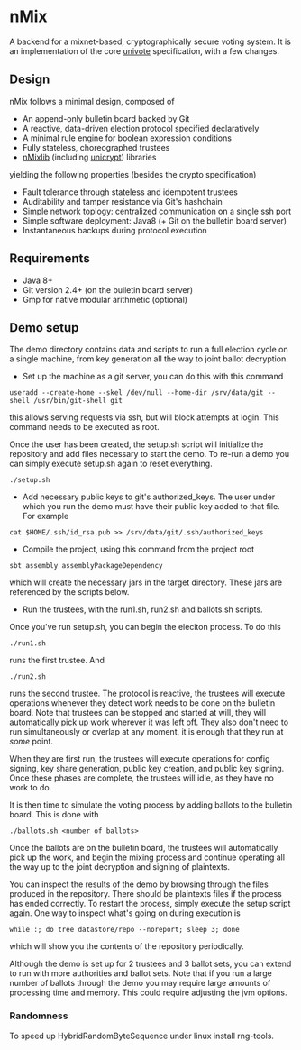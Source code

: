 # nMix

A backend for a mixnet-based, cryptographically secure voting system. It is an implementation
of the core [univote](https://e-voting.bfh.ch/projects/univote/) specification, with a few changes.

## Design

nMix follows a minimal design, composed of

* An append-only bulletin board backed by Git
* A reactive, data-driven election protocol specified declaratively
* A minimal rule engine for boolean expression conditions
* Fully stateless, choreographed trustees
* [nMixlib](https://github.com/ruescasd/https://github.com/ruescasd/nMixlib) (including [unicrypt](https://github.com/bfh-evg/univote2)) libraries

yielding the following properties (besides the crypto specification)

* Fault tolerance through stateless and idempotent trustees
* Auditability and tamper resistance via Git's hashchain
* Simple network toplogy: centralized communication on a single ssh port
* Simple software deployment: Java8 (+ Git on the bulletin board server)
* Instantaneous backups during protocol execution

## Requirements

* Java 8+
* Git version 2.4+ (on the bulletin board server)
* Gmp for native modular arithmetic (optional)

## Demo setup

The demo directory contains data and scripts to run a full election cycle on
a single machine, from key generation all the way to joint ballot decryption.

* Set up the machine as a git server, you can do this with this command

```useradd --create-home --skel /dev/null --home-dir /srv/data/git --shell /usr/bin/git-shell git```

this allows serving requests via ssh, but will block attempts at login. This
command needs to be executed as root.

Once the user has been created, the setup.sh script will initialize the
repository and add files necessary to start the demo. To re-run a demo you
can simply execute setup.sh again to reset everything.

```./setup.sh```

* Add necessary public keys to git's authorized_keys. The user under which
you run the demo must have their public key added to that file. For example

```cat $HOME/.ssh/id_rsa.pub >> /srv/data/git/.ssh/authorized_keys```

* Compile the project, using this command from the project root

```sbt assembly assemblyPackageDependency```

which will create the necessary jars in the target directory. These jars are
referenced by the scripts below.

* Run the trustees, with the run1.sh, run2.sh and ballots.sh scripts.

Once you've run setup.sh, you can begin the eleciton process. To do this

```./run1.sh```

runs the first trustee. And

```./run2.sh```

runs the second trustee. The protocol is reactive, the trustees will
execute operations whenever they detect work needs to be done on the bulletin
board. Note that trustees can be stopped and  started at will, they will
automatically pick up work wherever it was left off. They also don't need to
run simultaneously or overlap at any moment, it is enough that they run
at _some_ point.

When they are first run, the trustees will execute operations
for config signing, key share generation, public key creation, and
public key signing. Once these phases are complete, the trustees will
idle, as they have no work to do.

It is then time to simulate the voting process by adding ballots to the
bulletin board. This is done with

```./ballots.sh <number of ballots>```

Once the ballots are on the bulletin board, the trustees will automatically
pick up the work, and begin the mixing process and continue operating all the
way up to the joint decryption and signing of plaintexts.

You can inspect the results of the demo by browsing through the
files produced in the repository. There should be plaintexts files if
the process has ended correctly. To restart the process, simply execute
the setup script again. One way to inspect what's going on during execution is

```while :; do tree datastore/repo --noreport; sleep 3; done```

which will show you the contents of the repository periodically.

Although the demo is set up for 2 trustees and 3 ballot sets, you can extend
to run with more authorities and ballot sets. Note that if you run a large
number of ballots through the demo you may require large amounts of processing
time and memory. This could require adjusting the jvm options.

### Randomness
To speed up HybridRandomByteSequence under linux install rng-tools.